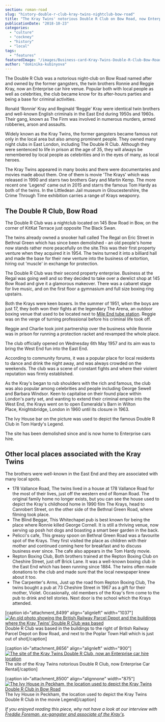 ```yaml
---
section: roman-road
slug: "history-double-r-club-kray-twins-nightclub-bow-road"
title: "The Kray Twins' notorious Double R Club on Bow Road, now Enterprise Car Rental"
publicationDate: "2018-10-23"
categories: 
  - "culture"
  - "cockney"
  - "history"
  - "local"
tags: 
  - "features"
featuredImage: "/images/Business-card-Kray-Twins-Double-R-Club-Bow-Road-1500px-1.jpg"
author: "dominika-kubinyova"
---
```


The Double R Club was a notorious night-club on Bow Road named after and owned by the former gangsters, the twin brothers Ronnie and Reggie Kray, now an Enterprise car hire venue. Popular both with local people as well as celebrities, the club became know for its after-hours parties and being a base for criminal activities.

Ronald ‘Ronnie’ Kray and Reginald ‘Reggie’ Kray were identical twin brothers and well-known English criminals in the East End during 1950s and 1960s. Their gang, known as The Firm was involved in numerous murders, armed robberies, arson and assaults.

Widely known as the Kray Twins, the former gangsters became famous not only in the local area but also among prominent people. They owned many night clubs in East London, including The Double R Club. Although they were sentenced to life in prison at the age of 35, they will always be remembered by local people as celebrities and in the eyes of many, as local heroes.

The Kray Twins appeared in many books and there were documentaries and movies made about them. One of them is movie 'The Krays' which was released in 1990 and starrs two brothers Gary and Martin Kemp. The more recent one 'Legend' came out in 2015 and starrs the famous Tom Hardy as both of the twins. In the Littledean Jail museum in Gloucestershire, the Crime Through Time exhibition carries a range of Krays weaponry.

## The Double R Club, Bow Road

The Double R Club was a nightclub located on 145 Bow Road in Bow, on the corner of KitKat Terrace just opposite The Black Swan.

The twins already owned a snooker hall called The Regal on Eric Street in Bethnal Green which has since been demolished - an old people's home now stands rather more peacefully on the site.This was their first property venture when they acquired it in 1954. The twins turned it into a billiard hall and made the base for their new venture into the business of extortion, hiring out 'muscle' in exchange for protection.

The Double R Club was their second property enterprise. Business at the Regal was going well and so they decided to take over a derelict shop at 145 Bow Road and give it a glamorous makeover. There was a cabaret stage for live music, and on the first floor a gymnasium and full size boxing ring upstairs.

Both the Krays were keen boxers. In the summer of 1951, when the boys are just 17, they both won their fights at the legendary The Arena, an outdoor boxing venue that used to be located next to [Mile End tube station](https://romanroadlondon.com/mile-end-tube-station-history/). Reggie was on the verge of turning professional before his criminal life took off.

Reggie and Charlie took joint partnership over the business while Ronnie was in prison for running a protection racket and revamped the whole place.

The club officially opened on Wednesday 6th May 1957 and its aim was to bring the West End fun into the East End.

According to community forums, it was a popular place for local residents to dance and drink the night away, and was always crowded on the weekends. The club was a scene of constant fights and where their violent reputation was firmly established.

As the Kray's began to rub shoulders with the rich and famous, the club was also popular among celebrities and people including George Sewell and Barbara Windsor. Keen to capitalise on their found place within London's party set, and wanting to extend their criminal empire into the West End, the Krays went on to open Esmeralda's Barn in Wilton Place, Knightsbridge, London in 1960 until its closure in 1963.

The Ivy House bar on the picture was used to depict the famous Double R Club in Tom Hardy's Legend.

The site has been demolished since and is now home to Enterprise cars hire.

## Other local places associated with the Kray Twins

The brothers were well-known in the East End and they are associated with many local spots.

- 178 Vallance Road, The twins lived in a house at 178 Vallance Road for the most of their lives, just off the western end of Roman Road. The original family home no longer exists, but you can see the house used to depict the Kray's childhood home in 1990 film The Krays, head to Canrobert Street, on the other side of the Bethnal Green Road, where filming took place.
- The Blind Beggar, This Whitechapel pub is best known for being the place where Ronnie killed George Cornell. It is still a thriving venue, now serving up posh hot dogs and boasting a smart beer garden in the back.
- Pelicci's cafe, This greasy spoon on Bethnal Green Road was a favourite spot of the Krays. They first visited the place as children with their mother and continued coming here for breakfast and to discuss business ever since. The cafe also appears in the Tom Hardy movie.
- Repton Boxing Club, Both brothers trained at the Repton Boxing Club on Cheshire Street, just off Brick Lane. It was a well-known boxing club in the East End which has been running since 1884. The twins often made donations to the club and made sure that the local newspaper knew about it too.
- The Carpenter's Arms, Just up the road from Repton Boxing Club, The twins bought a pub at 73 Cheshire Street in 1967 as a gift for their mother, Violet. Occasionally, old members of the Kray's firm come to the pub to drink and tell stories. Next door is the school which the Krays attended.

\[caption id="attachment\_8499" align="alignleft" width="1037"\][![An old photo showing the British Railway Parcel Depot and the buildings where the Kray Twins' Double R Club was based](/images/Krays-Double-R-Club-building-right-of-british-railways-parcel-station-next-poplar-town-hall-bow-road.jpg)](https://romanroadlondon.com/wp-content/uploads/2018/10/Krays-Double-R-Club-building-right-of-british-railways-parcel-station-next-poplar-town-hall-bow-road.jpg) Double R Club was based in the buildings to the right of British Railway Parcel Depot on Bow Road, and next to the Poplar Town Hall which is just out of shot\[/caption\]

\[caption id="attachment\_8656" align="alignleft" width="900"\][![The site of the Kray Twins Double R Club, now an Enterprise car hire location](/images/Site-Double-R-Club-now-Enterprise-1.jpg)](https://romanroadlondon.com/wp-content/uploads/2018/10/Site-Double-R-Club-now-Enterprise-1.jpg) The site of the Kray Twins notorious Double R Club, now Enterprise Car Rental\[/caption\]

\[caption id="attachment\_8500" align="alignnone" width="875"\][![The Ivy House in Peckham, the location used to depict the Kray Twins Double R Club in Bow Road](/images/Kray-Twins-Double-R-Club-Legend-movie-location-Ivy-House-Peckham.jpg)](https://romanroadlondon.com/wp-content/uploads/2018/10/Kray-Twins-Double-R-Club-Legend-movie-location-Ivy-House-Peckham.jpg) The Ivy House in Peckham, the location used to depict the Kray Twins Double R Club in the movie Legend\[/caption\]

_If you enjoyed reading this piece, why not have a look at our interview with [Freddie Foreman, ex-gangster and associate of the Kray's](https://romanroadlondon.com/freddie-foreman-east-end-gangster-interview/)._
